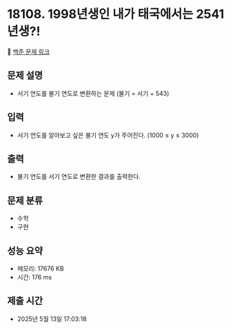 # 18108. 1998년생인 내가 태국에서는 2541년생?!
🔗 [백준 문제 링크](https://www.acmicpc.net/problem/18108)

## 문제 설명
- 서기 연도를 불기 연도로 변환하는 문제 (불기 = 서기 + 543)
## 입력
- 서기 연도를 알아보고 싶은 불기 연도 y가 주어진다. (1000 ≤ y ≤ 3000)
## 출력
- 불기 연도를 서기 연도로 변환한 결과를 출력한다.
## 문제 분류
- 수학
- 구현
## 성능 요약
- 메모리: 17676 KB
- 시간: 176 ms
## 제출 시간
- 2025년 5월 13일 17:03:18